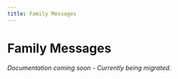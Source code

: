 ```yaml
---
title: Family Messages
---
```


# Family Messages

*Documentation coming soon - Currently being migrated.*
